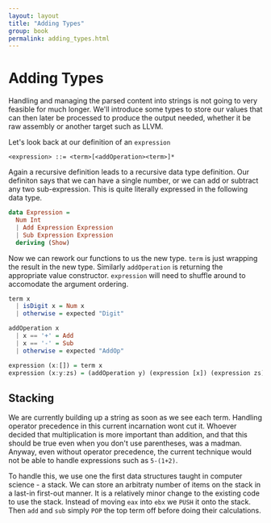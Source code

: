 ```yaml
---
layout: layout
title: "Adding Types"
group: book
permalink: adding_types.html
---
```


# Adding Types

Handling and managing the parsed content into strings is not going to very feasible for much longer.  We'll introduce some types to store our values that can then later be processed to produce the output needed, whether it be raw assembly or another target such as LLVM.

Let's look back at our definition of an `expression`

`<expression> ::= <term>[<addOperation><term>]*`

Again a recursive definition leads to a recursive data type definition.  Our definiton says that we can have a single number, or we can add or subtract any two sub-expression.  This is quite literally expressed in the following data type.

~~~ Haskell
data Expression = 
  Num Int 
  | Add Expression Expression
  | Sub Expression Expression
  deriving (Show) 
~~~ 

Now we can rework our functions to us the new type.  `term` is just wrapping the result in the new type.  Similarly `addOperation` is returning the appropriate value constructor.  `expression` will need to shuffle around to accomodate the argument ordering.

~~~ Haskell
term x
  | isDigit x = Num x
  | otherwise = expected "Digit"

addOperation x
  | x == '+' = Add
  | x == '-' = Sub
  | otherwise = expected "AddOp"

expression (x:[]) = term x
expression (x:y:zs) = (addOperation y) (expression [x]) (expression zs)
~~~


## Stacking

We are currently building up a string as soon as we see each term.  Handling operator precedence in this current incarnation wont cut it.  Whoever decided that multiplication is more important than addition, and that this should be true even when you don't use parentheses, was a madman. Anyway, even without operator precedence, the current technique would not be able to handle expressions such as `5-(1+2)`. 

To handle this, we use one the first data structures taught in computer science - a stack.  We can store an arbitraty number of items on the stack in a last-in first-out manner.  It is a relatively minor change to the existing code to use the stack. Instead of moving `eax` into `ebx` we `PUSH` it onto the stack.  Then `add` and `sub` simply `POP` the top term off before doing their calculations.
